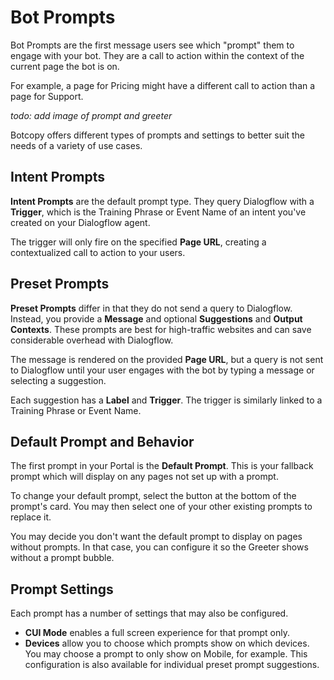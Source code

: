 # Bot Prompts
Bot Prompts are the first message users see which "prompt" them to engage with your bot. They are a call to action within the context of the current page the bot is on.

For example, a page for Pricing might have a different call to action than a page for Support.

*todo: add image of prompt and greeter*

Botcopy offers different types of prompts and settings to better suit the needs of a variety of use cases.

## Intent Prompts
**Intent Prompts** are the default prompt type. They query Dialogflow with a **Trigger**, which is the Training Phrase or Event Name of an intent you've created on your Dialogflow agent.

The trigger will only fire on the specified **Page URL**, creating a contextualized call to action to your users.

## Preset Prompts
**Preset Prompts** differ in that they do not send a query to Dialogflow. Instead, you provide a **Message** and optional **Suggestions** and **Output Contexts**. These prompts are best for high-traffic websites and can save considerable overhead with Dialogflow.

The message is rendered on the provided **Page URL**, but a query is not sent to Dialogflow until your user engages with the bot by typing a message or selecting a suggestion.

Each suggestion has a **Label** and **Trigger**. The trigger is similarly linked to a Training Phrase or Event Name.

## Default Prompt and Behavior
The first prompt in your Portal is the **Default Prompt**. This is your fallback prompt which will display on any pages not set up with a prompt.

To change your default prompt, select the button at the bottom of the prompt's card. You may then select one of your other existing prompts to replace it.

You may decide you don't want the default prompt to display on pages without prompts. In that case, you can configure it so the Greeter shows without a prompt bubble.

## Prompt Settings
Each prompt has a number of settings that may also be configured.

- **CUI Mode** enables a full screen experience for that prompt only.
- **Devices** allow you to choose which prompts show on which devices. You may choose a prompt to only show on Mobile, for example. This configuration is also available for individual preset prompt suggestions.